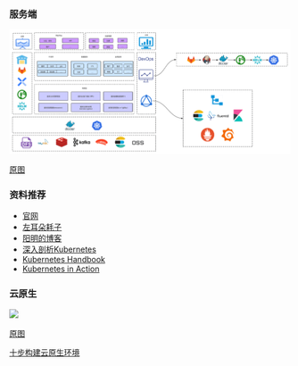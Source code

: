 ### 服务端

![](/pic/all-in-one_1.png)

[原图](https://static001.geekbang.org/resource/image/f6/68/f65ccf66daf8d01d59fa8948c8136c68.png)

### 资料推荐

* [官网](https://kubernetes.io/)
* [左耳朵耗子](https://time.geekbang.org/column/article/11665)
* [阳明的博客](https://www.qikqiak.com/)
* [深入剖析Kubernetes](https://time.geekbang.org/column/intro/116)
* [Kubernetes Handbook](https://jimmysong.io/kubernetes-handbook/)
* [Kubernetes in Action](https://book.douban.com/subject/30418855/)


### 云原生

![](/src/landscape.png)

[原图](https://landscape.cncf.io/)

[十步构建云原生环境](/src/CNCF_TrailMap_latest.pdf)






